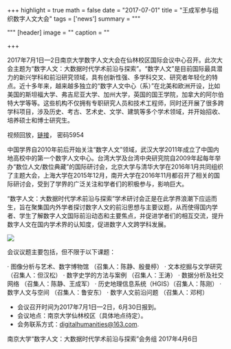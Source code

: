 +++
highlight = true
math = false
date = "2017-07-01"
title = "王成军参与组织数字人文大会"
tags = ['news']
summary = """

"""
[header]
  image = ""
  caption = ""

+++

2017年7月1日—2日南京大学数字人文大会在仙林校区国际会议中心召开。此次大会主题为“数字人文：大数据时代学术前沿与探索”。“数字人文”是目前国际最具潜力的新兴学科和前沿研究领域，具有创新性强、多学科交叉、研究者年轻化的特点。近十多年来，越来越多独立的“数字人文中心（系）”在北美和欧洲开设，比如美国的斯坦福大学、弗吉尼亚大学、加州大学，英国的国王学院，加拿大的阿尔伯特大学等等。这些机构不仅拥有专职研究人员和技术工程师，同时还开展了很多跨学科项目，涉及历史、考古、艺术史、文学、建筑等多个学术领域，并开始招收、培养硕士和博士研究生。

视频回放，[链接](http://zb.shixiutv.com/Play.aspx?pid=hy516044&code=011LXDxQ0TtXeb2df7wQ0ADHxQ0LXDxi&state=1)， 密码5954

中国学界自2010年前后开始关注“数字人文”领域，武汉大学2011年成立了中国内地高校中的第一个数字人文中心。台湾大学及台湾中央研究院自2009年起每年举办“数位人文/数位典藏”的国际研讨会，北京大学与清华大学在2016年1月共同组织了主题大会，上海大学在2015年12月，南开大学在2016年11月都召开了相关的国际研讨会，受到了学界的广泛关注和学者们的积极参与，影响巨大。

“数字人文：大数据时代学术前沿与探索”学术研讨会正是在此学界浪潮下应运而生，旨在聚集国内外学者探讨数字人文的前沿思想与主要议题，从而使得国内学者、学生了解数字人文国际前沿动态和主要焦点，并促进学者们的相互交流，提升数字人文在国内学术界的认知度，促进数字人文跨学科发展。


![](https://chengjunwang.com/img/2017/dh2017.jpg)

会议议题主要包括，但不限于以下课题：

  · 图像分析与艺术、数字博物馆  （召集人：陈静、殷曼楟）
  · 文本挖掘与文学研究 （召集人：但汉松）
  · 数字史学的方法与案例 （召集人：王涛）
  · 数据分析及社交网络 （召集人：陈静、王成军）
  · 历史地理信息系统（HGIS）（召集人：陈刚）
  · 数字人文与空间 （召集人：鲁安东）
  · 数字人文前沿问题 （召集人：邓柯）

- 会议召开时间为2017年7月1日—2日，6月30日报到。
- 会议地点：南京大学仙林校区（具体地点待定）。
- 会务联系方式：digitalhumanities@163.com.

南京大学“数字人文：大数据时代学术前沿与探索”会务组
2017年4月6日
